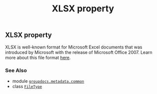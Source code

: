 ﻿---
title: XLSX property
second_title: GroupDocs.Metadata for Python via .NET API References
description: 
type: docs
url: /python-net/groupdocs.metadata.common/filetype/xlsx/
is_root: false
weight: 1070
---

## XLSX property


XLSX is well-known format for Microsoft Excel documents that was introduced by Microsoft with the release
of Microsoft Office 2007. Learn more about this file format
[here](https://wiki.fileformat.com/specification/spreadsheet/xlsx/).

### See Also
* module [`groupdocs.metadata.common`](../../)
* class [`FileType`](/metadata/python-net/groupdocs.metadata.common/filetype)
